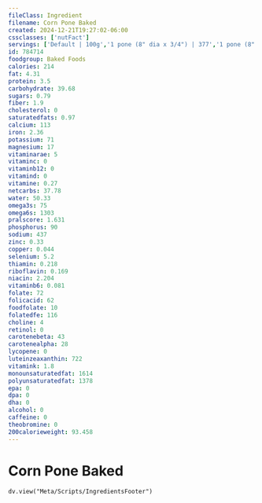 ```yaml
---
fileClass: Ingredient
filename: Corn Pone Baked
created: 2024-12-21T19:27:02-06:00
cssclasses: ['nutFact']
servings: ['Default | 100g','1 pone (8" dia x 3/4") | 377','1 pone (8" dia x 1-1/2") | 754','1 pone (9" dia x 3/4") | 485','1 pone (9" dia x 2") | 1272','1 piece (1/8 of 9" dia x 3/4" pone) | 61','1 cubic inch | 10','1 cup, crumbled | 89']
id: 784714
foodgroup: Baked Foods
calories: 214
fat: 4.31
protein: 3.5
carbohydrate: 39.68
sugars: 0.79
fiber: 1.9
cholesterol: 0
saturatedfats: 0.97
calcium: 113
iron: 2.36
potassium: 71
magnesium: 17
vitaminarae: 5
vitaminc: 0
vitaminb12: 0
vitamind: 0
vitamine: 0.27
netcarbs: 37.78
water: 50.33
omega3s: 75
omega6s: 1303
pralscore: 1.631
phosphorus: 90
sodium: 437
zinc: 0.33
copper: 0.044
selenium: 5.2
thiamin: 0.218
riboflavin: 0.169
niacin: 2.204
vitaminb6: 0.081
folate: 72
folicacid: 62
foodfolate: 10
folatedfe: 116
choline: 4
retinol: 0
carotenebeta: 43
carotenealpha: 28
lycopene: 0
luteinzeaxanthin: 722
vitamink: 1.8
monounsaturatedfat: 1614
polyunsaturatedfat: 1378
epa: 0
dpa: 0
dha: 0
alcohol: 0
caffeine: 0
theobromine: 0
200calorieweight: 93.458
---
```


# Corn Pone Baked

```dataviewjs
dv.view("Meta/Scripts/IngredientsFooter")
```